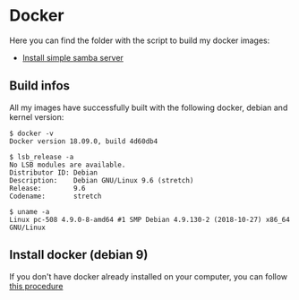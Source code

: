 # Docker
Here you can find the folder with the script to build my docker images:

- [Install simple samba server](/samba/README.md)

## Build infos
All my images have successfully built with the following docker, debian and kernel version:

    $ docker -v
    Docker version 18.09.0, build 4d60db4

    $ lsb_release -a
    No LSB modules are available.
    Distributor ID: Debian
    Description:    Debian GNU/Linux 9.6 (stretch)
    Release:        9.6
    Codename:       stretch

    $ uname -a
    Linux pc-508 4.9.0-8-amd64 #1 SMP Debian 4.9.130-2 (2018-10-27) x86_64 GNU/Linux

## Install docker (debian 9)
If you don't have docker already installed on your computer, you can follow [this procedure](/INSTALL.md)
